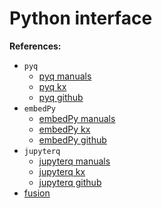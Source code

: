 # Python interface

**References:**

- `pyq`
    - [pyq manuals][pyq-manuals]
    - [pyq kx][pyq-kx]
    - [pyq github][pyq-github]
- `embedPy`
    - [embedPy manuals][embedPy-manuals]
    - [embedPy kx][embedPy-kx]
    - [embedPy github][embedPy-github]
- `jupyterq`
    - [jupyterq manuals][jupyterq-manuals]
    - [jupyterq kx][jupyterq-kx]
    - [jupyterq github][jupyterq-github]
- [fusion][fusion]



[pyq-manuals]: ./pyq.md
[pyq-github]: https://github.com/KxSystems/pyq
[pyq-kx]: https://code.kx.com/q/interfaces/pyq/

[embedPy-manuals]: ./embedpy.md
[embedPy-github]: https://github.com/KxSystems/embedPy
[embedPy-kx]: https://code.kx.com/q/ml/embedpy/

[jupyterq-manuals]: ./jupyterq.md
[jupyterq-kx]: https://code.kx.com/q/ml/jupyterq/
[jupyterq-github]: https://github.com/kxsystems/jupyterq

[fusion]: https://code.kx.com/q/interfaces/fusion/
